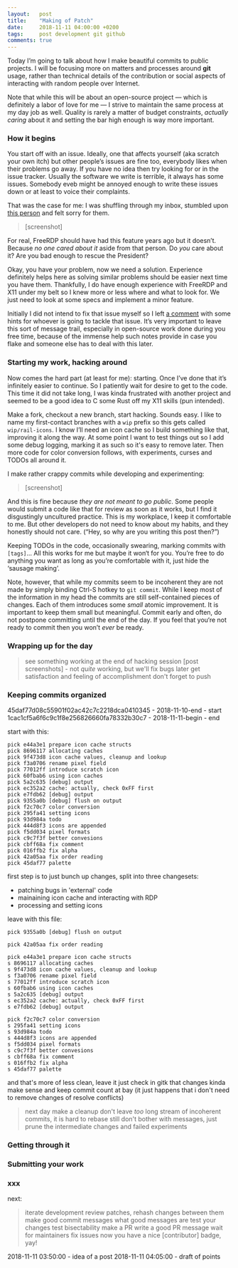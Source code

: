 ```yaml
---
layout:   post
title:    "Making of Patch"
date:     2018-11-11 04:00:00 +0200
tags:     post development git github
comments: true
---
```


Today I’m going to talk about how I make beautiful commits to public projects.
I will be focusing more on matters and processes around **git** usage,
rather than technical details of the contribution
or social aspects of interacting with random people over Internet.

Note that while this will be about an open-source project
— which is definitely a labor of love for me —
I strive to maintain the same process at my day job as well.
Quality is rarely a matter of budget constraints,
_actually caring_ about it and setting the bar high enough
is way more important.

### How it begins

You start off with an issue.
Ideally, one that affects yourself
(aka scratch your own itch)
but other people’s issues are fine too,
everybody likes when their problems go away.
If you have no idea then try looking for or in the issue tracker.
Usually the software we write is terrible,
it always has some issues.
Somebody eveb might be annoyed enough to write these issues down
or at least to voice their complaints.

That was the case for me:
I was shuffling through my inbox,
stumbled upon [this person](https://github.com/FreeRDP/FreeRDP/issues/4984#issue-377672013)
and felt sorry for them.

> [screenshot]

For real,
FreeRDP should have had this feature years ago
but it doesn’t.
Because _no one cared about it_
aside from that person.
Do _you_ care about it?
Are you bad enough to rescue the President?

Okay, you have your problem,
now we need a solution.
Experience definitely helps here
as solving similar problems should be easier next time you have them.
Thankfully,
I do have enough experience with FreeRDP and X11 under my belt
so I knew more or less where and what to look for.
We just need to look at some specs and implement a minor feature.

Initially I did not intend to fix that issue myself
so I left [a comment](https://github.com/FreeRDP/FreeRDP/issues/4984#issuecomment-436786068)
with some hints for whoever is going to tackle that issue.
It’s very important to leave this sort of message trail,
especially in open-source work done during you free time,
because of the immense help such notes provide
in case you flake and someone else has to deal with this later.

### Starting my work, hacking around

Now comes the hard part (at least for me):
starting.
Once I’ve done that it’s infinitely easier to continue.
So I patiently wait for desire to get to the code.
This time it did not take long,
I was kinda frustrated with another project
and seemed to be a good idea to C some Rust off my X11 skills
(pun intended).

Make a fork, checkout a new branch, start hacking.
Sounds easy.
I like to name my first-contact branches with a `wip` prefix
so this gets called `wip/rail-icons`.
I know I’ll need an icon cache
so I build something like that,
improving it along the way.
At some point I want to test things out so I add some debug logging,
marking it as such so it's easy to remove later.
Then more code for color conversion follows,
with experiments, curses and TODOs all around it.

I make rather crappy commits while developing and experimenting:

> [screenshot]

And this is fine because _they are not meant to go public_.
Some people would submit a code like that for review as soon as it works,
but I find it disgustingly uncultured practice.
This is my workplace,
I keep it comfortable to me.
But other developers do not need to know about my habits,
and they honestly should not care.
(“Hey, so why are you writing this post then?”)

Keeping TODOs in the code,
occasionally swearing,
marking commits with `[tags]`...
All this works for me
but maybe it won‘t for you.
You’re free to do anything you want as long as you’re comfortable with it,
just hide the ‘sausage making’.

Note, however, that while my commits seem to be incoherent
they are not made by simply binding Ctrl-S hotkey to `git commit`.
While I keep most of the information in my head
the commits are still self-contained pieces of changes.
Each of them introduces some _small_ atomic improvement.
It is important to keep them small but meaningful.
Commit early and often, do not postpone committing until the end of the day.
If you feel that you‘re not ready to commit then you won’t _ever_ be ready.

### Wrapping up for the day

> see something working at the end of hacking session
> [post screenshots] - not *quite* working, but we'll fix bugs later
> get satisfaction and feeling of accomplishment
> don't forget to push

### Keeping commits organized

45daf77d08c55901f02ac42c7c2218dca0410345 - 2018-11-10-end - start
1cac1cf5a6f6c9c1f8e256826660fa78332b30c7 - 2018-11-11-begin - end

start with this:

```
pick e44a3e1 prepare icon cache structs
pick 8696117 allocating caches
pick 9f473d8 icon cache values, cleanup and lookup
pick f3a0706 rename pixel field
pick 77012ff introduce scratch icon
pick 60fbab6 using icon caches
pick 5a2c635 [debug] output
pick ec352a2 cache: actually, check 0xFF first
pick e7fdb62 [debug] output
pick 9355a0b [debug] flush on output
pick f2c70c7 color conversion
pick 295fa41 setting icons
pick 93d984a todo
pick 444d8f3 icons are appended
pick f5dd034 pixel formats
pick c9c7f3f better convesions
pick cbff68a fix comment
pick 016ffb2 fix alpha
pick 42a05aa fix order reading
pick 45daf77 palette
```

first step is to just bunch up changes, split into three changesets:

- patching bugs in 'external' code
- mainaining icon cache and interacting with RDP
- processing and setting icons

leave with this file:

```
pick 9355a0b [debug] flush on output

pick 42a05aa fix order reading

pick e44a3e1 prepare icon cache structs
s 8696117 allocating caches
s 9f473d8 icon cache values, cleanup and lookup
s f3a0706 rename pixel field
s 77012ff introduce scratch icon
s 60fbab6 using icon caches
s 5a2c635 [debug] output
s ec352a2 cache: actually, check 0xFF first
s e7fdb62 [debug] output

pick f2c70c7 color conversion
s 295fa41 setting icons
s 93d984a todo
s 444d8f3 icons are appended
s f5dd034 pixel formats
s c9c7f3f better convesions
s cbff68a fix comment
s 016ffb2 fix alpha
s 45daf77 palette
```

and that's more of less clean, leave it
just check in gitk that changes kinda make sense and keep commit count at bay
(it just happens that i don't need to remove changes of resolve conflicts)

> next day make a cleanup
> don't leave *too* long stream of incoherent commits, it is hard to rebase
> still don't bother with messages, just prune the intermediate changes and failed experiments

### Getting through it

### Submitting your work

### xxx

next:

> iterate development
> review patches, rehash changes between them
> make good commit messages
> what good messages are
> test your changes
> test bisectability
> make a PR
> write a good PR message
> wait for maintainers
> fix issues
> now you have a nice [contributor] badge, yay!

2018-11-11 03:50:00 - idea of a post
2018-11-11 04:05:00 - draft of points
